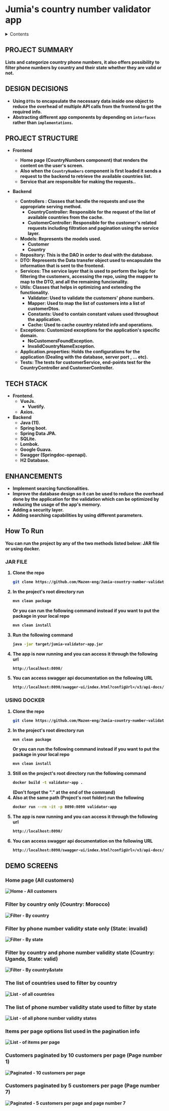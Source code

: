 # Jumia's country number validator app


<!-- TABLE OF CONTENTS -->
<details>
  <summary>Contents</summary>
  <ol>
    <li><a href="#project-summary"><b>Project Summary</b></a></li>
    <li><a href="#design-decisions"><b>Design Decisions</b></a></li>    
    <li><a href="#project-structure"><b>Project Structure</b></a></li>    
    <li><a href="#tech-stack"><b>Tech Stack</b></a></li>    
    <li><a href="#enhancements"><b>Enhancements</b></a></li>
    <li><a href="#how-to-run"><b>How To Run</a>
    <ul>
        <li><a href="#jar-file"><b>Run A JAR File</b></a></li>
        <li><a href="#using-docker"><b>Run With Docker</b></a></li>
      </ul></li>
    <li><a href="#demo-screens"><b>Demo Screens</b></a></li>
  </ol>
</details>

<!-- Project Summary -->
## PROJECT SUMMARY

Lists and categorize country phone numbers, it also offers possibility to filter phone numbers by country and their state whether they are valid or not.

<!-- Design Decisions -->
## DESIGN DECISIONS

* Using `DTOs` to encapsulate the necessary data inside one object to reduce the overhead of multiple API calls from the frontend to get the required info.
* Abstracting different app components by depending on `interfaces` rather than `implementations`.

<!-- Project Structure -->
## PROJECT STRUCTURE

* Frontend
    * Home page (CountryNumbers component) that renders the content on the user's screen.
    * Also when the `CountryNumbers` component is first loaded it sends a request to the backend to retrieve the available countries list.
    * Service that are responsible for making the requests..

* Backend
    * Controllers : Classes that handle the requests and use the appropriate serving method.
      * CountryController: Responsible for the request of the list of available countries from the cache.
      * CustomerController: Responsible for the customer's related requests including filtration and pagination using the service layer.
    * Models: Represents the models used.
      * Customer
      * Country
    * Repository: This is the DAO in order to deal with the database.
    * DTO: Represents the Data transfer object used to encapsulate the information that is sent to the frontend.
    * Services: The service layer that is used to perform the logic for filtering the customers, accessing the repo, using the mapper to map to the DTO, and all the remaining funcionality.
    * Utils: Classes that helps in optimizing and extending the functionality.
      * Validator: Used to validate the customers' phone numbers.
      * Mapper: Used to map the list of customers into a list of customerDtos.
      * Constants: Used to contain constant values used throughout the application.
      * Cache: Used to cache country related info and operations.
    * Exceptions: Customized exceptions for the application's specific domain.
      * NoCustomersFoundException.
      * InvalidCountryNameException.
    * Application.properties: Holds the configurations for the application (Dealing with the database, server port , ... etc).
    * Tests: The tests for customerService, end-points test for the CountryController and CustomerController.

<!-- Tech Stack -->
## TECH STACK

* Frontend.
  * VueJs.
    * Vuetify.
  * Axios.
* Backend
  * Java (11).
  * Spring boot.
  * Spring Data JPA.
  * SQLite.
  * Lombok.
  * Google Guava.
  * Swagger (Springdoc-openapi).
  * H2 Database.

<!-- Enhancements -->
## ENHANCEMENTS

* Implement searcing functionalities.
* Improve the database design so it can be used to reduce the overhead done by the application for the validation which can be optimized by reducing the usage of the app's memory.
* Adding a security layer.
* Adding searching capabilities by using different parameters.

<!How to run -->
## How To Run

You can run the project by any of the two methods listed below: JAR file or using docker.

### JAR FILE

1. Clone the repo
   ```sh
   git clone https://github.com/Mazen-eng/Jumia-country-number-validator.git
   ```
2. In the project's root directory run 
   ```sh
   mvn clean package
   ```
   Or you can run the following command instead if you want to put the package in your local repo
   ```sh
   mvn clean install
   ```
3. Run the following command
   ```sh
   java -jar target/jumia-validator-app.jar
   ```
4. The app is now running and you can access it through the following url
   ```sh
   http://localhost:8090/
   ```
5. You can access swagger api documentation on the following URL
   ```sh
   http://localhost:8090/swagger-ui/index.html?configUrl=/v3/api-docs/swagger-config
   ```
   
### USING DOCKER

1. Clone the repo
   ```sh
   git clone https://github.com/Mazen-eng/Jumia-country-number-validator.git
   ```
2. In the project's root directory run 
   ```sh
   mvn clean package
   ```
   Or you can run the following command instead if you want to put the package in your local repo
   ```sh
   mvn clean install
   ```
3. Still on the project's root directory run the following command 
   ```sh
   docker build -t validator-app .
   ```
   (Don't forget the "." at the end of the command)
4. Also at the same path (Project's root folder) run the following
   ```sh
   docker run --rm -it -p 8090:8090 validator-app
   
5. The app is now running and you can access it through the following url
   ```sh
   http://localhost:8090/
   ```
6. You can access swagger api documentation on the following URL
   ```sh
   http://localhost:8090/swagger-ui/index.html?configUrl=/v3/api-docs/swagger-config
   ```
   
 <!-- Demo Screens -->
## DEMO SCREENS

### Home page (All customers)
![Home - All customers](/Demo/home.PNG)

### Filter by country only (Country: Morocco)
![Filter - By country](/Demo/filter_by_country.PNG)

### Filter by phone number validity state only (State: invalid)
![Filter - By state](/Demo/filter_by_state.PNG)

### Filter by country and phone number validity state (Country: Uganda, State: valid)
![Filter - By country&state](/Demo/filter_by_country_and_state.PNG)

### The list of countries used to filter by country
![List - of all countries](/Demo/filter_by_country_list.PNG)

### The list of phone number validity state used to filter by state
![List - of all phone number validity states](/Demo/filter_by_state_list.PNG)

### Items per page options list used in the pagination info
![List - of items per page](/Demo/items_per_page_list.PNG)

### Customers paginated by 10 customers per page (Page number 1)
![Paginated - 10 customers per page](/Demo/paginated_10_per_page.PNG)

### Customers paginated by 5 customers per page (Page number 7)
![Paginated - 5 customers per page and page number 7](/Demo/paginated_5_per_page_number_7.PNG)
